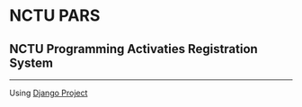 NCTU PARS
=========

## NCTU Programming Activaties Registration System


----

Using [Django Project](https://www.djangoproject.com/)
